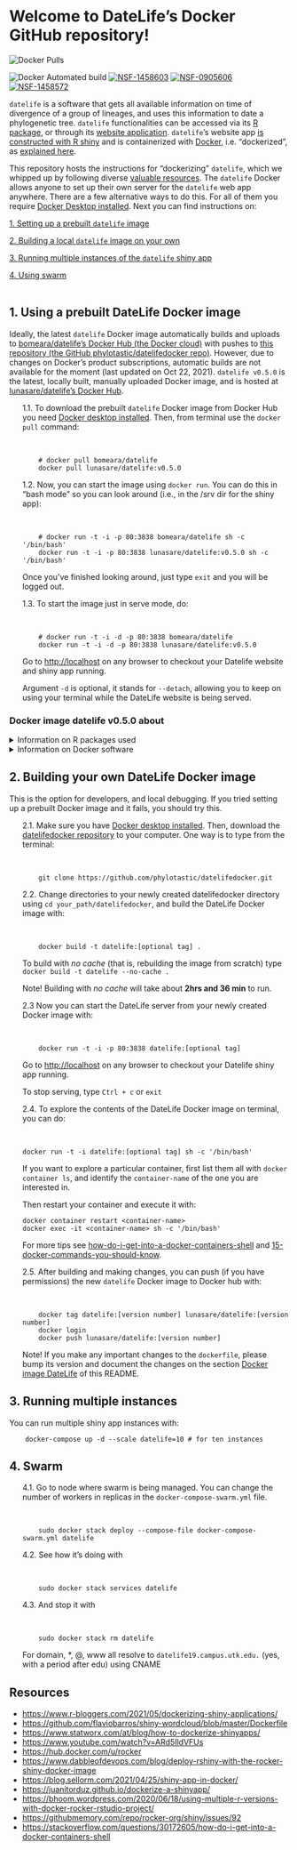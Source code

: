 
<!-- README.md is generated from README.Rmd. Please edit README.Rmd file and render to .md with 
rmarkdown::render(input = "README.Rmd")
-->

# Welcome to DateLife’s Docker GitHub repository\!

![Docker
Pulls](https://img.shields.io/docker/pulls/lunasare/datelife?color=green)
<!--![Docker Cloud Build Status](https://img.shields.io/docker/cloud/build/bomeara/datelife)-->
![Docker Automated
build](https://img.shields.io/docker/automated/lunasare/datelife?color=green)
[![NSF-1458603](https://img.shields.io/badge/NSF-1458603-blue.svg)](https://nsf.gov/awardsearch/showAward?AWD_ID=1458603)
[![NSF-0905606](https://img.shields.io/badge/NSF-0905606-blue.svg)](https://nsf.gov/awardsearch/showAward?AWD_ID=0905606)
[![NSF-1458572](https://img.shields.io/badge/NSF-1458572-blue.svg)](https://nsf.gov/awardsearch/showAward?AWD_ID=1458572)

`datelife` is a software that gets all available information on time of
divergence of a group of lineages, and uses this information to date a
phylogenetic tree. `datelife` functionalities can be accessed via its [R
package](https://github.com/phylotastic/datelife), or through its
[website application](http://datelife.opentreeoflife.org/). `datelife`’s
website app [is constructed with R
shiny](https://github.com/phylotastic/datelifeweb) and is containerized
with
[Docker](https://www.docker.com/?utm_source=google&utm_medium=cpc&utm_campaign=dockerhomepage&utm_content=namer&utm_term=dockerhomepage&utm_budget=growth&gclid=CjwKCAjw7--KBhAMEiwAxfpkWMXM6XbTANoSspqojqsXX7dBeTm13Yc7lwzn8kz7iAWAT_m0fEo9MRoCq9MQAvD_BwE),
i.e. “dockerized”, as [explained
here](https://www.r-bloggers.com/2021/05/dockerizing-shiny-applications/).

This repository hosts the instructions for “dockerizing” `datelife`,
which we whipped up by following diverse [valuable
resources](#resources). The `datelife` Docker allows anyone to set up
their own server for the `datelife` web app anywhere. There are a few
alternative ways to do this. For all of them you require [Docker Desktop
installed](https://www.docker.com/products/docker-desktop). Next you can
find instructions on:

[1. Setting up a prebuilt `datelife`
image](#1-using-a-prebuilt-datelife-docker-image)

[2. Building a local `datelife` image on your
own](#2-building-your-own-datelife-docker-image)

[3. Running multiple instances of the `datelife` shiny
app](#3-running-multiple-instances)

[4. Using swarm](#4-swarm) <br><br>

## 1\. Using a prebuilt DateLife Docker image

Ideally, the latest `datelife` Docker image automatically builds and
uploads to [bomeara/datelife’s Docker Hub (the Docker
cloud)](https://hub.docker.com/r/bomeara/datelife/dockerfile) with
pushes to [this repository (the GitHub phylotastic/datelifedocker
repo)](https://github.com/phylotastic/datelifedocker). However, due to
changes on Docker’s product subscriptions, automatic builds are not
available for the moment (last updated on Oct 22, 2021). `datelife
v0.5.0` is the latest, locally built, manually uploaded Docker image,
and is hosted at [lunasare/datelife’s Docker
Hub](https://hub.docker.com/repository/docker/lunasare/datelife).

<!-- Look at this for list styling: https://gist.github.com/bertobox/3503850#gistcomment-1213320 -->

<ul style="list-style-type:none;">

<li>

1.1. To download the prebuilt <code>datelife</code> Docker image from
Docker Hub you need
<a href="https://www.docker.com/products/docker-desktop">Docker desktop
installed</a>. Then, from terminal use the <code>docker pull</code>
command:

</li>

<br>

``` shell
    # docker pull bomeara/datelife
    docker pull lunasare/datelife:v0.5.0
```

<li>

1.2. Now, you can start the image using <code>docker run</code>. You can
do this in “bash mode” so you can look around (i.e., in the /srv dir for
the shiny app):

</li>

<br>

``` shell
    # docker run -t -i -p 80:3838 bomeara/datelife sh -c '/bin/bash'
    docker run -t -i -p 80:3838 lunasare/datelife:v0.5.0 sh -c '/bin/bash'
```

Once you’ve finished looking around, just type `exit` and you will be
logged out.

<li>

1.3. To start the image just in serve mode, do:

</li>

<br>

``` shell
    # docker run -t -i -d -p 80:3838 bomeara/datelife
    docker run -t -i -d -p 80:3838 lunasare/datelife:v0.5.0
```

Go to <http://localhost> on any browser to checkout your Datelife
website and shiny app running.

Argument `-d` is optional, it stands for `--detach`, allowing you to
keep on using your terminal while the DateLife website is being served.

</ul>

### Docker image datelife v0.5.0 about

<details>

<summary>Information on R packages used</summary>

Obtained with R by running the following from the
[datelifeweb](https://github.com/phylotastic/datelifeweb) project in
RStudio:

``` r
renv::init()
deps <- unique(renv::dependencies()[,"Package"])
vers <- structure(lapply(deps[order(deps)], packageVersion), names = deps[order(deps)])
vers
```

    $ape
    [1] ‘5.5’
    
    $datelife
    [1] ‘0.5.0’
    
    $datelifeplot
    [1] ‘0.1.0’
    
    $devtools
    [1] ‘2.4.2’
    
    $future
    [1] ‘1.22.1’
    
    $phangorn
    [1] ‘2.7.1’
    
    $phyloch
    [1] ‘1.5.5’
    
    $promises
    [1] ‘1.2.0.1’
    
    $renv
    [1] ‘0.14.0’
    
    $shiny
    [1] ‘1.6.0’
    
    $shinycssloaders
    [1] ‘1.0.0’
    
    $strap
    [1] ‘1.4’
    
    $stringr
    [1] ‘1.4.0’
    
    $utils
    [1] ‘4.1.0’

</details>

<details>

<summary>Information on Docker software</summary>

Obtained with <code>docker version</code> command from the terminal:

``` shell
Client: Docker Engine - Community
 Cloud integration: 1.0.7
 Version:           20.10.2
 API version:       1.41
 Go version:        go1.13.15
 Git commit:        2291f61
 Built:             Mon Dec 28 16:12:42 2020
 OS/Arch:           darwin/amd64
 Context:           default
 Experimental:      true

Server: Docker Engine - Community
 Engine:
  Version:          20.10.2
  API version:      1.41 (minimum version 1.12)
  Go version:       go1.13.15
  Git commit:       8891c58
  Built:            Mon Dec 28 16:15:28 2020
  OS/Arch:          linux/amd64
  Experimental:     true
 containerd:
  Version:          1.4.3
  GitCommit:        269548fa27e0089a8b8278fc4fc781d7f65a939b
 runc:
  Version:          1.0.0-rc92
  GitCommit:        ff819c7e9184c13b7c2607fe6c30ae19403a7aff
 docker-init:
  Version:          0.19.0
  GitCommit:        de40ad0
```

</details>

## 2\. Building your own DateLife Docker image

This is the option for developers, and local debugging. If you tried
setting up a prebuilt Docker image and it fails, you should try this.

<ul style="list-style-type:none;">

<li>

2.1. Make sure you have
<a href="https://www.docker.com/products/docker-desktop">Docker desktop
installed</a>. Then, download the
<a href="https://github.com/phylotastic/datelifedocker">datelifedocker
repository</a> to your computer. One way is to type from the terminal:

</li>

<br>

``` shell
    git clone https://github.com/phylotastic/datelifedocker.git
```

<li>

2.2. Change directories to your newly created datelifedocker directory
using <code>cd your\_path/datelifedocker</code>, and build the DateLife
Docker image with:

</li>

<br>

``` shell
    docker build -t datelife:[optional tag] .
```

To build with *no cache* (that is, rebuilding the image from scratch)
type `docker build -t datelife --no-cache .`

Note\! Building with *no cache* will take about **2hrs and 36 min** to
run.

<li>

2.3 Now you can start the DateLife server from your newly created Docker
image with:

</li>

<br>

``` shell
    docker run -t -i -p 80:3838 datelife:[optional tag]
```

Go to <http://localhost> on any browser to checkout your Datelife shiny
app running.

To stop serving, type `Ctrl + c` or `exit`

<li>

2.4. To explore the contents of the DateLife Docker image on terminal,
you can do:

</li>

<br>

``` shell
docker run -t -i datelife:[optional tag] sh -c '/bin/bash'
```

If you want to explore a particular container, first list them all with
`docker container ls`, and identify the `container-name` of the one you
are interested in.

Then restart your container and execute it with:

``` shell
docker container restart <container-name>
docker exec -it <container-name> sh -c '/bin/bash'
```

For more tips see
[how-do-i-get-into-a-docker-containers-shell](https://stackoverflow.com/questions/30172605/how-do-i-get-into-a-docker-containers-shell)
and
[15-docker-commands-you-should-know](https://towardsdatascience.com/15-docker-commands-you-should-know-970ea5203421).

<li>

2.5. After building and making changes, you can push (if you have
permissions) the new <code>datelife</code> Docker image to Docker hub
with:

</li>

<br>

``` shell
    docker tag datelife:[version number] lunasare/datelife:[version number]
    docker login
    docker push lunasare/datelife:[version number]
```

Note\! If you make any important changes to the `dockerfile`, please
bump its version and document the changes on the section [Docker image
DateLife](#docker-image-datelife-v0.5.0-about) of this README.

</ul>

## 3\. Running multiple instances

You can run multiple shiny app instances with:

``` shell
    docker-compose up -d --scale datelife=10 # for ten instances
```

## 4\. Swarm

<ul style="list-style-type:none;">

<li>

4.1. Go to node where swarm is being managed. You can change the number
of workers in replicas in the <code>docker-compose-swarm.yml</code>
file.

</li>

<br>

``` shell
    sudo docker stack deploy --compose-file docker-compose-swarm.yml datelife
```

<li>

4.2. See how it’s doing with

</li>

<br>

``` shell
    sudo docker stack services datelife
```

<li>

4.3. And stop it with

</li>

<br>

``` shell
    sudo docker stack rm datelife
```

For domain, \*, @, www all resolve to `datelife19.campus.utk.edu.` (yes,
with a period after edu) using CNAME

</ul>

## Resources

  - <https://www.r-bloggers.com/2021/05/dockerizing-shiny-applications/>
  - <https://github.com/flaviobarros/shiny-wordcloud/blob/master/Dockerfile>
  - <https://www.statworx.com/at/blog/how-to-dockerize-shinyapps/>
  - <https://www.youtube.com/watch?v=ARd5IldVFUs>
  - <https://hub.docker.com/u/rocker>
  - <https://www.dabbleofdevops.com/blog/deploy-rshiny-with-the-rocker-shiny-docker-image>
  - <https://blog.sellorm.com/2021/04/25/shiny-app-in-docker/>
  - <https://juanitorduz.github.io/dockerize-a-shinyapp/>
  - <https://bhoom.wordpress.com/2020/06/18/using-multiple-r-versions-with-docker-rocker-rstudio-project/>
  - <https://githubmemory.com/repo/rocker-org/shiny/issues/92>
  - <https://stackoverflow.com/questions/30172605/how-do-i-get-into-a-docker-containers-shell>
